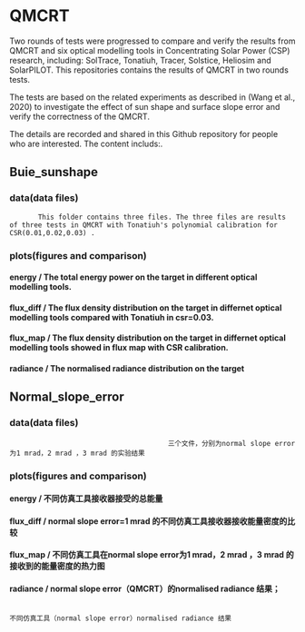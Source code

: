 # QMCRT

Two rounds of tests were progressed to compare and verify the results from QMCRT and six optical modelling tools in Concentrating Solar Power (CSP) research, including: SolTrace, Tonatiuh, Tracer, Solstice, Heliosim and SolarPILOT. This repositories contains the results of QMCRT in two rounds tests.

The tests are based on the related experiments as described in (Wang et al., 2020) to investigate the effect of sun shape and surface slope error and verify the correctness of the QMCRT.

The details are recorded and shared in this Github repository for people who are interested. The content includs:.

## Buie_sunshape
### data(data files)
           This folder contains three files. The three files are results of three tests in QMCRT with Tonatiuh's polynomial calibration for CSR(0.01,0.02,0.03) .
### plots(figures and comparison)
   #### energy       /    The total energy power on the target in different optical modelling tools.
   #### flux_diff    /    The flux density distribution on the target in differnet optical modelling tools compared with Tonatiuh in csr=0.03.
   #### flux_map     /    The flux density distribution on the target in differnet optical modelling tools showed in flux map with CSR calibration.
   #### radiance    /     The normalised radiance distribution on the target          
   
## Normal_slope_error
### data(data files)
                                           三个文件，分别为normal slope error为1 mrad，2 mrad ，3 mrad 的实验结果
### plots(figures and comparison)
   #### energy  /    不同仿真工具接收器接受的总能量
   #### flux_diff    /     normal slope error=1 mrad 的不同仿真工具接收器接收能量密度的比较
   #### flux_map     /     不同仿真工具在normal slope error为1 mrad，2 mrad ，3 mrad 的接收到的能量密度的热力图
   #### radiance    /     normal slope error（QMCRT）的normalised radiance 结果；
                                                                                   不同仿真工具（normal slope error）normalised radiance 结果
                                                                                   
